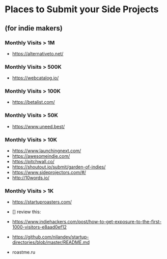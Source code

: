 # Places to Submit your Side Projects

## (for indie makers)

### Monthly Visits > 1M

- https://alternativeto.net/

### Monthly Visits > 500K

- https://webcatalog.io/

### Monthly Visits > 100K

- https://betalist.com/

### Monthly Visits > 50K
 
- https://www.uneed.best/

### Monthly Visits > 10K
 
- https://www.launchingnext.com/
- https://awesomeindie.com/
- https://pitchwall.co/
- https://shoutout.io/submit/garden-of-indies/
- https://www.sideprojectors.com/#/
- http://10words.io/

### Monthly Visits > 1K

- https://startuproasters.com/

- [] review this:
- https://www.indiehackers.com/post/how-to-get-exposure-to-the-first-1000-visitors-e8aad0ef12
- https://github.com/nilandev/startup-directories/blob/master/README.md
- roastme.ru
